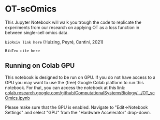 # OT-scOmics

This Jupyter Notebook will walk you trough the code to replicate the experiments from our research on applying OT as a loss function in between single-cell omics data.

`bioRxiv link here` (Huizing, Peyré, Cantini, 2021)

`BibTex cite here`

## Running on Colab GPU

This notebook is designed to be run on GPU. If you do not have access to a GPU you may want to use the (free) Google Colab platform to run this notebook. For that, you can access the notebook at this link: [colab.research.google.com/github/ComputationalSystemsBiology/.../OT_scOmics.ipynb](https://colab.research.google.com/github/ComputationalSystemsBiology/OT-scOmics/blob/main/OT_scOmics.ipynb)

Please make sure that the GPU is enabled. Navigate to "Edit→Notebook Settings" and select "GPU" from the "Hardware Accelerator" drop-down.
